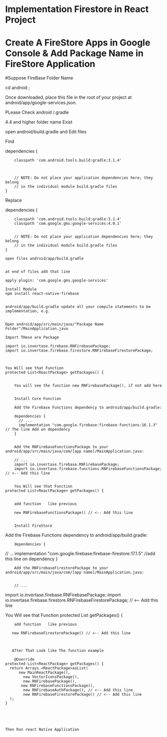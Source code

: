 # Implementation Firestore in React Project 

# Create A FireStore Apps in Google Console  & Add Package Name in FireStore Application 

#Suppose FireBase Folder Name 

cd android ;



Once downloaded, place this file in the root of your project at android/app/google-services.json.


PLease Check android /.gradle 

4.4 and higher folder name Exist


open android/build.gradle and Edit files


Find 

dependencies {

        classpath 'com.android.tools.build:gradle:3.1.4'
        
        

        // NOTE: Do not place your application dependencies here; they belong
        // in the individual module build.gradle files
    }


Replace

dependencies {

        classpath 'com.android.tools.build:gradle:3.1.4'
        classpath 'com.google.gms:google-services:4.0.1'
        

        // NOTE: Do not place your application dependencies here; they belong
        // in the individual module build.gradle files
    }

    open files android/app/build.gradle


    at end of files add that line

    apply plugin: 'com.google.gms.google-services'

    Install Module 
    npm install react-native-firebase


    android/app/build.gradle update all your compile statements to be implementation, e.g.


    Open android/app/src/main/java/"Package Name Folder"/MainApplication.java

    Import THese are Package 

    import io.invertase.firebase.RNFirebasePackage;
    import io.invertase.firebase.firestore.RNFirebaseFirestorePackage;



    You Will see that Function 
    protected List<ReactPackage> getPackages() {


        You will see the function new RNFirebasePackage(), if not add here


        Install Core Function 

        Add the Firebase Functions dependency to android/app/build.gradle:

        dependencies {
          // ...
          implementation "com.google.firebase:firebase-functions:16.1.3" // The line Add on dependency 
        }
    	

        Add the RNFirebaseFunctionsPackage to your android/app/src/main/java/com/[app name]/MainApplication.java:

        // ...
        import io.invertase.firebase.RNFirebasePackage;
        import io.invertase.firebase.functions.RNFirebaseFunctionsPackage; // <-- Add this line


        You Will see that Function 
    protected List<ReactPackage> getPackages() {


        add function   like previous 

        new RNFirebaseFunctionsPackage() // <-- Add this line


        Install FireStore 
 
 Add the Firebase Functions dependency to android/app/build.gradle:

        dependencies {
  // ...
  implementation "com.google.firebase:firebase-firestore:17.1.5"  //add this line on dependency 
}

        Add the RNFirebaseFirestorePackage to your android/app/src/main/java/com/[app name]/MainApplication.java:


        // ...
import io.invertase.firebase.RNFirebasePackage;
import io.invertase.firebase.firestore.RNFirebaseFirestorePackage; // <-- Add this line

You Will see that Function 
    protected List<ReactPackage> getPackages() {


        add function   like previous 

       new RNFirebaseFirestorePackage() // <-- Add this line 



       After That Look like The function example

        @Override
    protected List<ReactPackage> getPackages() {
      return Arrays.<ReactPackage>asList(
          new MainReactPackage(),
            new VectorIconsPackage(),
            new RNFirebasePackage(),
           new RNFirebaseFunctionsPackage(), 
            new RNFirebaseAuthPackage(), // <-- Add this line
            new RNFirebaseFirestorePackage() // <-- Add this line
      );
    }





    Then Run react Native Application 







